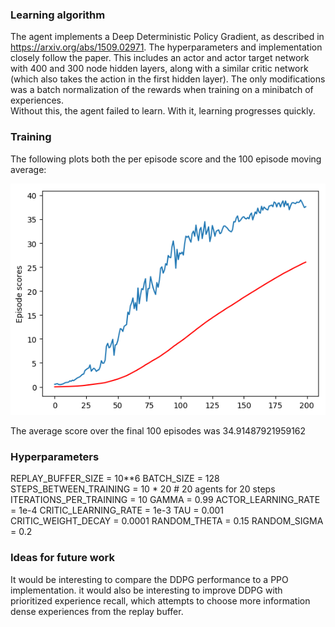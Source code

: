 ### Learning algorithm

The agent implements a Deep Deterministic Policy Gradient, as described in
https://arxiv.org/abs/1509.02971.  The hyperparameters and implementation
closely follow the paper.  This includes an actor and actor target network with
400 and 300 node hidden layers, along with a similar critic network (which also
takes the action in the first hidden layer).  The only modifications was a batch
normalization of the rewards when training on a minibatch of experiences.  
Without this, the agent failed to learn.  With it, learning progresses quickly.

### Training

The following plots both the per episode score and the 100 episode moving
average:

![alt Plot](training.png)

The average score over the final 100 episodes was 34.91487921959162

### Hyperparameters

REPLAY_BUFFER_SIZE = 10**6
BATCH_SIZE = 128
STEPS_BETWEEN_TRAINING = 10 * 20 # 20 agents for 20 steps
ITERATIONS_PER_TRAINING = 10
GAMMA = 0.99
ACTOR_LEARNING_RATE = 1e-4
CRITIC_LEARNING_RATE = 1e-3
TAU = 0.001
CRITIC_WEIGHT_DECAY = 0.0001
RANDOM_THETA = 0.15
RANDOM_SIGMA = 0.2

### Ideas for future work

It would be interesting to compare the DDPG performance to a PPO implementation.
it would also be interesting to improve DDPG with prioritized experience recall,
which attempts to choose more information dense experiences from the replay
buffer.

